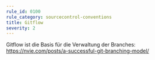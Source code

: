 ```yaml
---
rule_id: 0100
rule_category: sourcecontrol-conventions
title: Gitflow
severity: 2
---
```

Gitflow ist die Basis für die Verwaltung der Branches:
https://nvie.com/posts/a-successful-git-branching-model/
